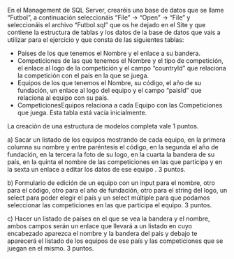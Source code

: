 En el Management de SQL Server, crearéis una base de datos que se llame “Futbol”, a continuación seleccionáis “File” -> “Open” -> “File” y seleccionáis el archivo “Futbol.sql” que os he dejado en el Site y que contiene la estructura de tablas y los datos de la base de datos que vais a utilizar para el ejercicio y que consta de las siguientes tablas:
- Paises de los que tenemos el Nombre y el enlace a su bandera. 
- Competiciones de las que tenemos el Nombre y el tipo de competición, el enlace al logo de la competición y el campo “countryId” que relaciona la competición con el país en la que se juega.
- Equipos de los que tenemos el Nombre, su código, el año de su fundación, un enlace al logo del equipo y el campo “paisId” que relaciona al equipo con su país.
- CompeticionesEquipos relaciona a cada Equipo con las Competiciones que juega.  Esta tabla está vacía inicialmente.

La creación de una estructura de modelos completa vale 1 puntos.

a) Sacar un listado de los equipos mostrando de cada equipo, en la primera columna su nombre y entre paréntesis el código, en la segunda el año de fundación, en la tercera la foto de su logo, en la cuarta la bandera de su país, en la quinta el nombre de las competiciones en las que participa y en la sexta un enlace a editar los datos de ese equipo .  3 puntos.

b) Formulario de edición de un equipo con un input para el nombre, otro para el código, otro para el año de fundación, otro para el string del logo, un select para poder elegir el país y un select múltiple para que podamos seleccionar las competiciones en las que participa el equipo.  3 puntos.

c) Hacer un listado de países en el que se vea la bandera y el nombre, ambos campos serán un enlace que llevará a un listado en cuyo encabezado aparezca el nombre y la bandera del país y debajo te aparecerá el listado de los equipos de ese país y las competiciones que se juegan en el mismo.  3 puntos.


